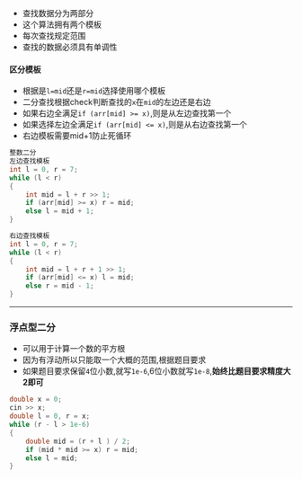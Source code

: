 - 查找数据分为两部分
- 这个算法拥有两个模板
- 每次查找规定范围
- 查找的数据必须具有单调性

#### 区分模板
- 根据是`l=mid`还是`r=mid`选择使用哪个模板
- 二分查找根据check判断查找的`x`在`mid`的左边还是右边
- 如果右边全满足`if (arr[mid] >= x)`,则是从左边查找第一个
- 如果选择左边全满足`if (arr[mid] <= x)`,则是从右边查找第一个
- 右边模板需要mid+1防止死循环
```c++
整数二分
左边查找模板
int l = 0, r = 7;
while (l < r)
{
    int mid = l + r >> 1;
    if (arr[mid] >= x) r = mid;
    else l = mid + 1;
}

右边查找模板
int l = 0, r = 7;
while (l < r)
{
    int mid = l + r + 1 >> 1;
    if (arr[mid] <= x) l = mid;
    else r = mid - 1;
}
```
---
### 浮点型二分
- 可以用于计算一个数的平方根
- 因为有浮动所以只能取一个大概的范围,根据题目要求
- 如果题目要求保留`4`位小数,就写`1e-6`,6位小数就写`1e-8`,**始终比题目要求精度大2即可**
```c++
double x = 0;
cin >> x;
double l = 0, r = x;
while (r - l > 1e-6)
{
    double mid = (r + l ) / 2;
    if (mid * mid >= x) r = mid;
    else l = mid;
}
```